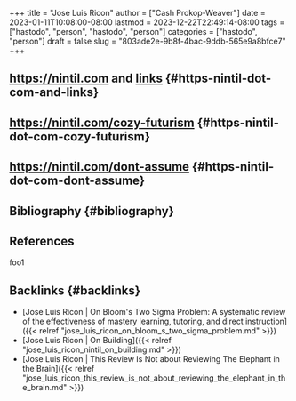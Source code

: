 +++
title = "Jose Luis Ricon"
author = ["Cash Prokop-Weaver"]
date = 2023-01-11T10:08:00-08:00
lastmod = 2023-12-22T22:49:14-08:00
tags = ["hastodo", "person", "hastodo", "person"]
categories = ["hastodo", "person"]
draft = false
slug = "803ade2e-9b8f-4bac-9ddb-565e9a8bfce7"
+++

## <https://nintil.com> and [links](https://nintil.com/categories/links/) {#https-nintil-dot-com-and-links}


## <https://nintil.com/cozy-futurism> {#https-nintil-dot-com-cozy-futurism}


## <https://nintil.com/dont-assume> {#https-nintil-dot-com-dont-assume}


## Bibliography {#bibliography}

## References

<style>.csl-entry{text-indent: -1.5em; margin-left: 1.5em;}</style><div class="csl-bib-body">
</div>

foo1


## Backlinks {#backlinks}

-   [Jose Luis Ricon | On Bloom's Two Sigma Problem: A systematic review of the effectiveness of mastery learning, tutoring, and direct instruction]({{< relref "jose_luis_ricon_on_bloom_s_two_sigma_problem.md" >}})
-   [Jose Luis Ricon | On Building]({{< relref "jose_luis_ricon_nintil_on_building.md" >}})
-   [Jose Luis Ricon | This Review Is Not about Reviewing The Elephant in the Brain]({{< relref "jose_luis_ricon_this_review_is_not_about_reviewing_the_elephant_in_the_brain.md" >}})

